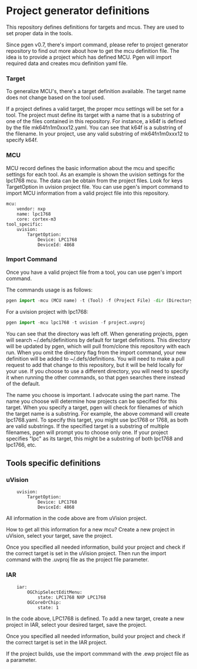# Project generator definitions

This repository defines definitions for targets and mcus. They are used to set proper data in the tools.

Since pgen v0.7, there's import command, please refer to project generator repository to find out more about how to get the mcu definition file. The idea is to provide a project which has defined MCU. Pgen will import required data and creates mcu definition yaml file.

### Target

To generalize MCU's, there's a target definition available. The target name does not change based on the tool used. 

If a project defines a valid target, the proper mcu settings will be set for a tool. The project must define its target with a name that is a substring of one of the files contained in this repository. For instance, a k64f is defined by the file mk64fn1m0xxx12.yaml. You can see that k64f is a substring of the filename. In your project, use any valid substring of mk64fn1m0xxx12 to specify k64f.

### MCU

MCU record defines the basic information about the mcu and specific settings for each tool. As an example is shown the uvision settings for the lpc1768 mcu. The data can be obtain from the project files. Look for keys TargetOption in uvision project file. You can use pgen's import command to import MCU information from a valid project file into this repository.

```
mcu:
    vendor: nxp
    name: lpc1768
    core: cortex-m3
tool_specific:
    uvision:
        TargetOption:
            Device: LPC1768
            DeviceId: 4868
```
### Import Command

Once you have a valid project file from a tool, you can use pgen's import command.

The commands usage is as follows:
```python
pgen import -mcu (MCU name) -t (Tool) -f (Project File) -dir (Directory to store definition)
```
For a uvision project with lpc1768:
```python
pgen import -mcu lpc1768 -t uvision -f project.uvproj
```
You can see that the directory was left off. When generating projects, pgen will search ~/.defs/definitions by default for target definitions. This directory will be updated by pgen, which will pull from/clone this repository with each run. When you omit the directory flag from the import command, your new definition will be added to ~/.defs/definitions. You will need to make a pull request to add that change to this repository, but it will be held locally for your use. If you choose to use a different directory, you will need to specify it when running the other commands, so that pgen searches there instead of the default.

The name you choose is important. I advocate using the part name. The name you choose will determine how projects can be specified for this target. When you specify a target, pgen will check for filenames of which the target name is a substring. For example, the above command will create lpc1768.yaml. To specify this target, you might use lpc1768 or 1768, as both are valid substrings. If the specified target is a substring of multiple filenames, pgen will prompt you to choose only one. If your project specifies "lpc" as its target, this might be a substring of both lpc1768 and lpc1766, etc. 



## Tools specific definitions

### uVision

```
    uvision:
        TargetOption:
            Device: LPC1768
            DeviceId: 4868
```

All information in the code above are from uVision project. 

How to get all this information for a new mcu? Create a new project in uVision, select your target, save the project. 

Once you specified all needed information, build your project and check if the correct target is set in the uVision project. Then run the import command with the .uvproj file as the project file parameter.

### IAR

```
    iar:
        OGChipSelectEditMenu:
            state: LPC1768 NXP LPC1768
        OGCoreOrChip:
            state: 1
```

In the code above, LPC1768 is defined. To add a new target, create a new project in IAR, select your desired target, save the project. 

Once you specified all needed information, build your project and check if the correct target is set in the IAR project.

If the project builds, use the import commmand with the .ewp project file as a parameter.

